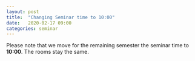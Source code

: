 ```yaml
---
layout: post
title:  "Changing Seminar time to 10:00"
date:   2020-02-17 09:00
categories: seminar
---
```


Please note that we move for the remaining semester the seminar
time to **10:00**.
The rooms stay the same.
